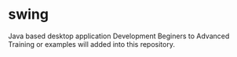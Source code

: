 # swing
Java based desktop application Development Beginers to Advanced Training or examples will added into this repository.
